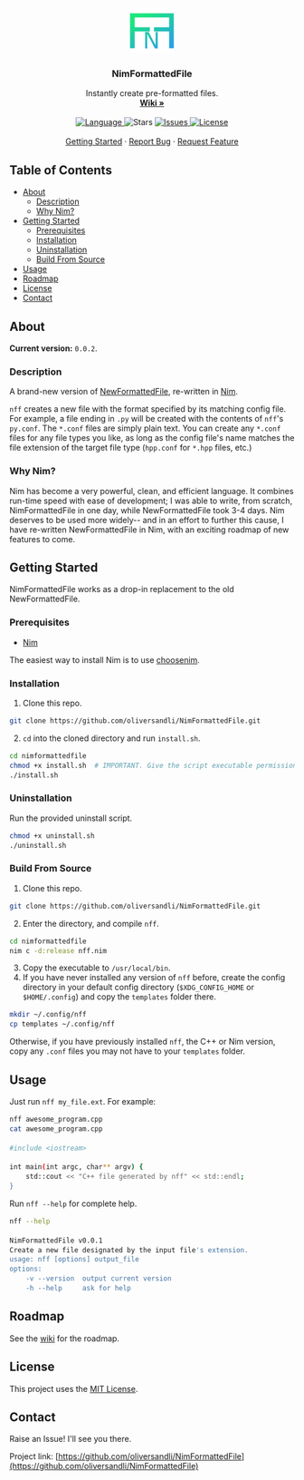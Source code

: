 <!--
Credit to othnieldrew's https://github.com/othneildrew/Best-README-Template for formatting inspiration.
-->

<!-- PROJECT SHIELDS
[![Language](https://img.shields.io/badge/language-nim-yellow?style=flat-square&logo=nim)](https://nim-lang.org/)
[![Issues](https://img.shields.io/github/issues/oliversandli/NimFormattedFile?style=flat-square)](https://github.com/oliversandli/NimFormattedFile/issues)
[![MIT License](https://img.shields.io/badge/license-MIT-blue?style=flat-square&logo=github)](https://github.com/oliversandli/NimFormattedFile/blob/master/LICENSE)
-->

<!-- PROJECT LOGO -->
<br />
<p align="center">
    <a href="https://github.com/oliversandli/NimFormattedFile/wiki">
        <img src="images/logo.png" alt="Logo" width="80" height="80">
    </a>
    <h3 align="center">NimFormattedFile</h3>
    <p align="center">
        Instantly create pre-formatted files.
        <br />
        <a href="https://github.com/oliversandli/NimFormattedFile/wiki"><strong>Wiki »</strong></a>
        <br />
        <br />
        <a href="https://nim-lang.org/">
            <img src="https://img.shields.io/badge/language-nim-yellow?style=flat-square&logo=nim" alt="Language">
        </a>
        <img src="https://img.shields.io/github/stars/oliversandli/NimFormattedFile?style=flat-square&logo=github" alt="Stars">
        <a href="https://github.com/oliversandli/NimFormattedFile/issues">
            <img src="https://img.shields.io/github/issues/oliversandli/NimFormattedFile?style=flat-square&logo=github" alt="Issues">
        </a>
        <a href="https://github.com/oliversandli/NimFormattedFile/blob/master/LICENSE">
            <img src="https://img.shields.io/badge/license-MIT-blue?style=flat-square&logo=github" alt="License">
        </a>
        <br />
        <br />
        <a href="https://github.com/oliversandli/NimFormattedFile#getting-started">Getting Started</a>
        ·
        <a href="https://github.com/oliversandli/NimFormattedFile/issues">Report Bug</a>
        ·
        <a href="https://github.com/oliversandli/NimFormattedFile/issues">Request Feature</a>
    </p>
</p>

## Table of Contents

* [About](#about)
    * [Description](#description)
    * [Why Nim?](#why-nim)
* [Getting Started](#getting-started)
    * [Prerequisites](#prerequisites)
    * [Installation](#installation)
    * [Uninstallation](#uninstallation)
    * [Build From Source](#build-from-source)
* [Usage](#usage)
* [Roadmap](#roadmap)
* [License](#license)
* [Contact](#contact)

## About

**Current version:** `0.0.2`.

### Description

A brand-new version of [NewFormattedFile](https://github.com/oliversandli/NewFormattedFile), re-written in [Nim](https://nim-lang.org/).

`nff` creates a new file with the format specified by its matching config file. For example, a file ending in `.py` will be created with the contents of `nff`'s `py.conf`. The `*.conf` files are simply plain text. You can create any `*.conf` files for any file types you like, as long as the config file's name matches the file extension of the target file type (`hpp.conf` for `*.hpp` files, etc.)

### Why Nim?

Nim has become a very powerful, clean, and efficient language. It combines run-time speed with ease of development; I was able to write, from scratch, NimFormattedFile in one day, while NewFormattedFile took 3-4 days. Nim deserves to be used more widely-- and in an effort to further this cause, I have re-written NewFormattedFile in Nim, with an exciting roadmap of new features to come.

## Getting Started

NimFormattedFile works as a drop-in replacement to the old NewFormattedFile.

### Prerequisites

- [Nim](https://nim-lang.org/)

The easiest way to install Nim is to use [choosenim](https://github.com/dom96/choosenim#choosenim).

### Installation

1. Clone this repo.
```bash
git clone https://github.com/oliversandli/NimFormattedFile.git
```
2. `cd` into the cloned directory and run `install.sh`.
```bash
cd nimformattedfile
chmod +x install.sh  # IMPORTANT. Give the script executable permissions.
./install.sh
```

### Uninstallation

Run the provided uninstall script.
```bash
chmod +x uninstall.sh
./uninstall.sh
```

### Build From Source

1. Clone this repo.
```bash
git clone https://github.com/oliversandli/NimFormattedFile.git
```
2. Enter the directory, and compile `nff`.
```bash
cd nimformattedfile
nim c -d:release nff.nim
```
3. Copy the executable to `/usr/local/bin`.
4. If you have never installed any version of `nff` before, create the config directory in your default config directory (`$XDG_CONFIG_HOME` or `$HOME/.config`) and copy the `templates` folder there.
```bash
mkdir ~/.config/nff
cp templates ~/.config/nff
```
Otherwise, if you have previously installed `nff`, the C++ or Nim version, copy any `.conf` files you may not have to your `templates` folder.

## Usage

Just run `nff my_file.ext`. For example:
```bash
nff awesome_program.cpp
cat awesome_program.cpp

#include <iostream>

int main(int argc, char** argv) {
    std::cout << "C++ file generated by nff" << std::endl;
}
```

Run `nff --help` for complete help.
```bash
nff --help

NimFormattedFile v0.0.1
Create a new file designated by the input file's extension.
usage: nff [options] output_file
options:
    -v --version  output current version
    -h --help     ask for help
```

## Roadmap

See the [wiki](https://github.com/oliversandli/NimFormattedFile/wiki) for the roadmap.

## License

This project uses the [MIT License](https://github.com/oliversandli/NimFormattedFile/blob/master/LICENSE).

## Contact

Raise an Issue! I'll see you there.

Project link: [https://github.com/oliversandli/NimFormattedFile](https://github.com/oliversandli/NimFormattedFile)

